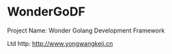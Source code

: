 # WonderGoDF
Project Name:
Wonder Golang Development Framework

Ltd http: http://www.yongwangkeji.cn

